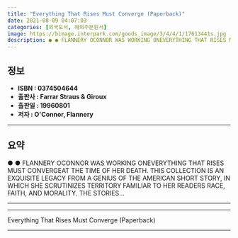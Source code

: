 ```yaml
---
title: "Everything That Rises Must Converge (Paperback)"
date: 2021-08-09 04:07:03
categories: [외국도서, 해외주문원서]
image: https://bimage.interpark.com/goods_image/3/4/4/1/17613441s.jpg
description: ● ● FLANNERY OCONNOR WAS WORKING ONEVERYTHING THAT RISES MUST CONVERGEAT THE TIME OF HER DEATH. THIS COLLECTION IS AN EXQUISITE LEGACY FROM A GENIUS OF THE AM
---
```


## **정보**

- **ISBN : 0374504644**
- **출판사 : Farrar Straus & Giroux**
- **출판일 : 19960801**
- **저자 : O'Connor, Flannery**

------



## **요약**

●  ●  FLANNERY OCONNOR WAS WORKING ONEVERYTHING THAT RISES MUST CONVERGEAT THE TIME OF HER DEATH. THIS COLLECTION IS AN EXQUISITE LEGACY FROM A GENIUS OF THE AMERICAN SHORT STORY, IN WHICH SHE SCRUTINIZES TERRITORY FAMILIAR TO HER READERS RACE, FAITH, AND MORALITY. THE STORIES... 

------



------


Everything That Rises Must Converge (Paperback) 

------


